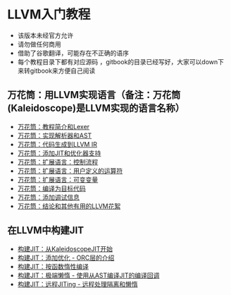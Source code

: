 # LLVM入门教程
* 该版本未经官方允许
* 请勿做任何商用
* 借助了谷歌翻译，可能存在不正确的语序
* 每个教程目录下都有对应源码 ，gitbook的目录已经写好，大家可以down下来转gitbook来方便自己阅读

## 万花筒：用LLVM实现语言（备注：万花筒(Kaleidoscope)是LLVM实现的语言名称）

* [万花筒：教程简介和Lexer](./Chapter01/README.md)
* [万花筒：实现解析器和AST](./Chapter02/README.md)
* [万花筒：代码生成到LLVM IR](./Chapter03/README.md)
* [万花筒：添加JIT和优化器支持](./Chapter04/README.md)
* [万花筒：扩展语言：控制流程](./Chapter05/README.md)
* [万花筒：扩展语言：用户定义的运算符](./Chapter06/README.md)
* [万花筒：扩展语言：可变变量](./Chapter07/README.md)
* [万花筒：编译为目标代码](./Chapter08/README.md)
* [万花筒：添加调试信息](./Chapter09/README.md)
* [万花筒：结论和其他有用的LLVM花絮](./Chapter10/README.md)

## 在LLVM中构建JIT
* [构建JIT：从KaleidoscopeJIT开始](./BuildingAJIT/Chapter1/README.md)
* [构建JIT：添加优化 - ORC层的介绍](./BuildingAJIT/Chapter2/README.md)
* [构建JIT：按函数惰性编译](./BuildingAJIT/Chapter3/README.md)
* [构建JIT：极端懒惰 - 使用从AST编译JIT的编译回调](./BuildingAJIT/Chapter4/README.md)
* [构建JIT：远程JITing - 远程处理隔离和懒惰](./BuildingAJIT/Chapter5/README.md)
